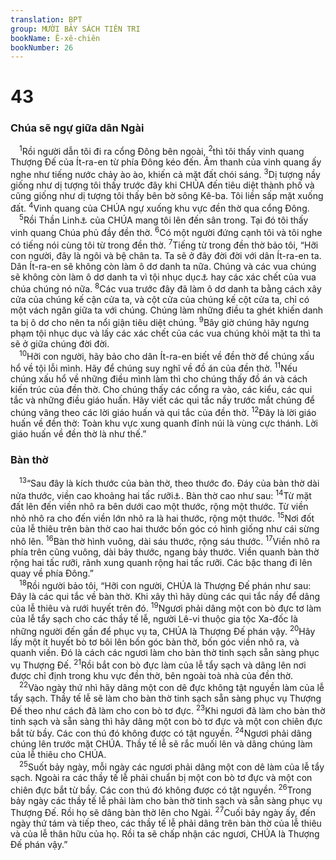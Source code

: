 ```yaml
---
translation: BPT
group: MƯỜI BẢY SÁCH TIÊN TRI
bookName: Ê-xê-chiên 
bookNumber: 26
---
```


<div class="title"><h1>43</h1><h3>Chúa sẽ ngự giữa dân Ngài</h3></div>
<span class="verse exe_43_1"> <sup>1</sup>Rồi người dẫn tôi đi ra cổng Đông bên ngoài,</span>
<span class="verse exe_43_2"><sup>2</sup>thì tôi thấy vinh quang Thượng Đế của Ít-ra-en từ phía Đông kéo đến. Âm thanh của vinh quang ấy nghe như tiếng nước chảy ào ào, khiến cả mặt đất chói sáng.</span>
<span class="verse exe_43_3"><sup>3</sup>Dị tượng nầy giống như dị tượng tôi thấy trước đây khi CHÚA đến tiêu diệt thành phố và cũng giống như dị tượng tôi thấy bên bờ sông Kê-ba. Tôi liền sấp mặt xuống đất.</span>
<span class="verse exe_43_4"><sup>4</sup>Vinh quang của CHÚA ngự xuống khu vực đền thờ qua cổng Đông.<br/></span>
<span class="verse exe_43_5"> <sup>5</sup>Rồi Thần Linh<a data-toggle="tooltip" data-placement="bottom" title="Hay “gió.”">⚓</a> của CHÚA mang tôi lên đến sân trong. Tại đó tôi thấy vinh quang Chúa phủ đầy đền thờ.</span>
<span class="verse exe_43_6"><sup>6</sup>Có một người đứng cạnh tôi và tôi nghe có tiếng nói cùng tôi từ trong đền thờ.</span>
<span class="verse exe_43_7"><sup>7</sup>Tiếng từ trong đền thờ bảo tôi, “Hỡi con người, đây là ngôi và bệ chân ta. Ta sẽ ở đây đời đời với dân Ít-ra-en ta. Dân Ít-ra-en sẽ không còn làm ô dơ danh ta nữa. Chúng và các vua chúng sẽ không còn làm ô dơ danh ta vì tội nhục dục<a data-toggle="tooltip" data-placement="bottom" title="Đây có nghĩa là “quay lưng khỏi Thượng Đế, không trung thành với Ngài.”">⚓</a> hay các xác chết của vua chúa chúng nó nữa.</span>
<span class="verse exe_43_8"><sup>8</sup>Các vua trước đây đã làm ô dơ danh ta bằng cách xây cửa của chúng kế cận cửa ta, và cột cửa của chúng kế cột cửa ta, chỉ có một vách ngăn giữa ta với chúng. Chúng làm những điều ta ghét khiến danh ta bị ô dơ cho nên ta nổi giận tiêu diệt chúng.</span>
<span class="verse exe_43_9"><sup>9</sup>Bây giờ chúng hãy ngưng phạm tội nhục dục và lấy các xác chết của các vua chúng khỏi mặt ta thì ta sẽ ở giữa chúng đời đời.<br/></span>
<span class="verse exe_43_10"> <sup>10</sup>Hỡi con người, hãy bảo cho dân Ít-ra-en biết về đền thờ để chúng xấu hổ về tội lỗi mình. Hãy để chúng suy nghĩ về đồ án của đền thờ.</span>
<span class="verse exe_43_11"><sup>11</sup>Nếu chúng xấu hổ về những điều mình làm thì cho chúng thấy đồ án và cách kiến trúc của đền thờ. Cho chúng thấy các cổng ra vào, các kiểu, các qui tắc và những điều giáo huấn. Hãy viết các qui tắc nầy trước mắt chúng để chúng vâng theo các lời giáo huấn và qui tắc của đền thờ.</span>
<span class="verse exe_43_12"><sup>12</sup>Đây là lời giáo huấn về đền thờ: Toàn khu vực xung quanh đỉnh núi là vùng cực thánh. Lời giáo huấn về đền thờ là như thế.”<br/></span>
<div class="title"><h3>Bàn thờ</h3></div>
<span class="verse exe_43_13"> <sup>13</sup>“Sau đây là kích thước của bàn thờ, theo thước đo. Đáy của bàn thờ dài nửa thước, viền cao khoảng hai tấc rưỡi<a data-toggle="tooltip" data-placement="bottom" title="Nguyên văn, “một gang tay.”">⚓</a>. Bàn thờ cao như sau:</span>
<span class="verse exe_43_14"><sup>14</sup>Từ mặt đất lên đến viền nhô ra bên dưới cao một thước, rộng một thước. Từ viền nhỏ nhô ra cho đến viền lớn nhô ra là hai thước, rộng một thước.</span>
<span class="verse exe_43_15"><sup>15</sup>Nơi đốt của lễ thiêu trên bàn thờ cao hai thước bốn góc có hình giống như cái sừng nhô lên.</span>
<span class="verse exe_43_16"><sup>16</sup>Bàn thờ hình vuông, dài sáu thước, rộng sáu thước.</span>
<span class="verse exe_43_17"><sup>17</sup>Viền nhô ra phía trên cũng vuông, dài bảy thước, ngang bảy thước. Viền quanh bàn thờ rộng hai tấc rưỡi, rãnh xung quanh rộng hai tấc rưỡi. Các bậc thang đi lên quay về phía Đông.”<br/></span>
<span class="verse exe_43_18"> <sup>18</sup>Rồi người bảo tôi, “Hỡi con người, CHÚA là Thượng Đế phán như sau: Đây là các qui tắc về bàn thờ. Khi xây thì hãy dùng các qui tắc nầy để dâng của lễ thiêu và rưới huyết trên đó.</span>
<span class="verse exe_43_19"><sup>19</sup>Ngươi phải dâng một con bò đực tơ làm của lễ tẩy sạch cho các thầy tế lễ, người Lê-vi thuộc gia tộc Xa-đốc là những người đến gần để phục vụ ta, CHÚA là Thượng Đế phán vậy.</span>
<span class="verse exe_43_20"><sup>20</sup>Hãy lấy một ít huyết bò tơ bôi lên bốn góc bàn thờ, bốn góc viền nhô ra, và quanh viền. Đó là cách các ngươi làm cho bàn thờ tinh sạch sẵn sàng phục vụ Thượng Đế.</span>
<span class="verse exe_43_21"><sup>21</sup>Rồi bắt con bò đực làm của lễ tẩy sạch và dâng lên nơi được chỉ định trong khu vực đền thờ, bên ngoài toà nhà của đền thờ.<br/></span>
<span class="verse exe_43_22"> <sup>22</sup>Vào ngày thứ nhì hãy dâng một con dê đực không tật nguyền làm của lễ tẩy sạch. Thầy tế lễ sẽ làm cho bàn thờ tinh sạch sẵn sàng phục vụ Thượng Đế theo như cách đã làm cho con bò tơ đực.</span>
<span class="verse exe_43_23"><sup>23</sup>Khi ngươi đã làm cho bàn thờ tinh sạch và sẵn sàng thì hãy dâng một con bò tơ đực và một con chiên đực bắt từ bầy. Các con thú đó không được có tật nguyền.</span>
<span class="verse exe_43_24"><sup>24</sup>Ngươi phải dâng chúng lên trước mặt CHÚA. Thầy tế lễ sẽ rắc muối lên và dâng chúng làm của lễ thiêu cho CHÚA.<br/></span>
<span class="verse exe_43_25"> <sup>25</sup>Suốt bảy ngày, mỗi ngày các ngươi phải dâng một con dê làm của lễ tẩy sạch. Ngoài ra các thầy tế lễ phải chuẩn bị một con bò tơ đực và một con chiên đực bắt từ bầy. Các con thú đó không được có tật nguyền.</span>
<span class="verse exe_43_26"><sup>26</sup>Trong bảy ngày các thầy tế lễ phải làm cho bàn thờ tinh sạch và sẵn sàng phục vụ Thượng Đế. Rồi họ sẽ dâng bàn thờ lên cho Ngài.</span>
<span class="verse exe_43_27"><sup>27</sup>Cuối bảy ngày ấy, đến ngày thứ tám và tiếp theo, các thầy tế lễ phải dâng trên bàn thờ của lễ thiêu và của lễ thân hữu của họ. Rồi ta sẽ chấp nhận các ngươi, CHÚA là Thượng Đế phán vậy.”<br/></span>
